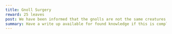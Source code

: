 ```yaml
---
title: Gnoll Surgery
reward: 25 leaves
post: We have been informed that the gnolls are not the same creatures as other kinfolk. This is very odd. We would like to pay a surgeon to remove a number of gnoll organs and diagnose how they may be different. We need a gnoll corpse or living specimen and a surgeon to do the work.
summary: Have a write up available for found knowledge if this is completed.
---
```

